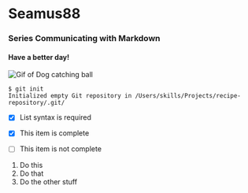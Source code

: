 # Seamus88
### Series Communicating with Markdown
#### Have a better day!

![Gif of Dog catching ball](https://i0.wp.com/images.onwardstate.com/uploads/2015/05/oie_14175751vZSQRLEn.gif?fit=650%2C408&ssl=1)

```
$ git init
Initialized empty Git repository in /Users/skills/Projects/recipe-repository/.git/
```


- [x] List syntax is required
- [x] This item is complete
- [ ] This item is not complete



1. Do this
2. Do that
3. Do the other stuff

